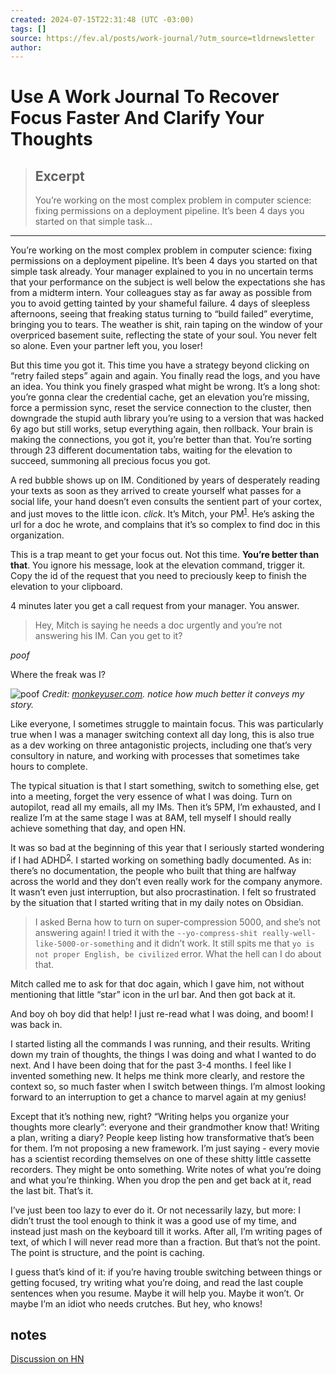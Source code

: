 ```yaml
---
created: 2024-07-15T22:31:48 (UTC -03:00)
tags: []
source: https://fev.al/posts/work-journal/?utm_source=tldrnewsletter
author: 
---
```


# Use A Work Journal To Recover Focus Faster And Clarify Your Thoughts

> ## Excerpt
> You’re working on the most complex problem in computer science: fixing permissions on a deployment pipeline. It’s been 4 days you started on that simple task...

---
You’re working on the most complex problem in computer science: fixing permissions on a deployment pipeline. It’s been 4 days you started on that simple task already. Your manager explained to you in no uncertain terms that your performance on the subject is well below the expectations she has from a midterm intern. Your colleagues stay as far away as possible from you to avoid getting tainted by your shameful failure. 4 days of sleepless afternoons, seeing that freaking status turning to “build failed” everytime, bringing you to tears. The weather is shit, rain taping on the window of your overpriced basement suite, reflecting the state of your soul. You never felt so alone. Even your partner left you, you loser!

But this time you got it. This time you have a strategy beyond clicking on “retry failed steps” again and again. You finally read the logs, and you have an idea. You think you finely grasped what might be wrong. It’s a long shot: you’re gonna clear the credential cache, get an elevation you’re missing, force a permission sync, reset the service connection to the cluster, then downgrade the stupid auth library you’re using to a version that was hacked 6y ago but still works, setup everything again, then rollback. Your brain is making the connections, you got it, you’re better than that. You’re sorting through 23 different documentation tabs, waiting for the elevation to succeed, summoning all precious focus you got.

A red bubble shows up on IM. Conditioned by years of desperately reading your texts as soon as they arrived to create yourself what passes for a social life, your hand doesn’t even consults the sentient part of your cortex, and just moves to the little icon. _click_. It’s Mitch, your PM<sup id="fnref:2" role="doc-noteref"><a href="https://fev.al/posts/work-journal/?utm_source=tldrnewsletter#fn:2" rel="footnote">1</a></sup>. He’s asking the url for a doc he wrote, and complains that it’s so complex to find doc in this organization.

This is a trap meant to get your focus out. Not this time. **You’re better than that**. You ignore his message, look at the elevation command, trigger it. Copy the id of the request that you need to preciously keep to finish the elevation to your clipboard.

4 minutes later you get a call request from your manager. You answer.

> Hey, Mitch is saying he needs a doc urgently and you’re not answering his IM. Can you get to it?

_poof_

Where the freak was I?

![poof](https://fev.al/img/2024/focus.png) _Credit: [monkeyuser.com](https://monkeyuser.com/). notice how much better it conveys my story._

Like everyone, I sometimes struggle to maintain focus. This was particularly true when I was a manager switching context all day long, this is also true as a dev working on three antagonistic projects, including one that’s very consultory in nature, and working with processes that sometimes take hours to complete.

The typical situation is that I start something, switch to something else, get into a meeting, forget the very essence of what I was doing. Turn on autopilot, read all my emails, all my IMs. Then it’s 5PM, I’m exhausted, and I realize I’m at the same stage I was at 8AM, tell myself I should really achieve something that day, and open HN.

It was so bad at the beginning of this year that I seriously started wondering if I had ADHD<sup id="fnref:1" role="doc-noteref"><a href="https://fev.al/posts/work-journal/?utm_source=tldrnewsletter#fn:1" rel="footnote">2</a></sup>. I started working on something badly documented. As in: there’s no documentation, the people who built that thing are halfway across the world and they don’t even really work for the company anymore. It wasn’t even just interruption, but also procrastination. I felt so frustrated by the situation that I started writing that in my daily notes on Obsidian.

> I asked Berna how to turn on super-compression 5000, and she’s not answering again! I tried it with the `--yo-compress-shit really-well-like-5000-or-something` and it didn’t work. It still spits me that `yo is not proper English, be civilized` error. What the hell can I do about that.

Mitch called me to ask for that doc again, which I gave him, not without mentioning that little “star” icon in the url bar. And then got back at it.

And boy oh boy did that help! I just re-read what I was doing, and boom! I was back in.

I started listing all the commands I was running, and their results. Writing down my train of thoughts, the things I was doing and what I wanted to do next. And I have been doing that for the past 3-4 months. I feel like I invented something new. It helps me think more clearly, and restore the context so, so much faster when I switch between things. I’m almost looking forward to an interruption to get a chance to marvel again at my genius!

Except that it’s nothing new, right? “Writing helps you organize your thoughts more clearly”: everyone and their grandmother know that! Writing a plan, writing a diary? People keep listing how transformative that’s been for them. I’m not proposing a new framework. I’m just saying - every movie has a scientist recording themselves on one of these shitty little cassette recorders. They might be onto something. Write notes of what you’re doing and what you’re thinking. When you drop the pen and get back at it, read the last bit. That’s it.

I’ve just been too lazy to ever do it. Or not necessarily lazy, but more: I didn’t trust the tool enough to think it was a good use of my time, and instead just mash on the keyboard till it works. After all, I’m writing pages of text, of which I will never read more than a fraction. But that’s not the point. The point is structure, and the point is caching.

I guess that’s kind of it: if you’re having trouble switching between things or getting focused, try writing what you’re doing, and read the last couple sentences when you resume. Maybe it will help you. Maybe it won’t. Or maybe I’m an idiot who needs crutches. But hey, who knows!

## notes

[Discussion on HN](https://news.ycombinator.com/item?id=40950584)
